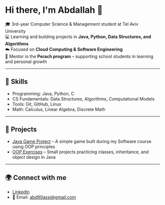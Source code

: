 # Hi there, I'm Abdallah 👋  

🎓 3rd-year Computer Science & Management student at Tel Aviv University  
💻 Learning and building projects in **Java, Python, Data Structures, and Algorithms**  
☁️ Focused on **Cloud Computing & Software Engineering**  
🤝 Mentor in the **Perach program** – supporting school students in learning and personal growth  

---

## 🚀 Skills  
- Programming: Java, Python, C  
- CS Fundamentals: Data Structures, Algorithms, Computational Models  
- Tools: Git, GitHub, Linux  
- Math: Calculus, Linear Algebra, Discrete Math  

---

## 📂 Projects  
- [Java Game Project](#) – A simple game built during my Software course using OOP principles  
- [OOP Exercises](#) – Small projects practicing classes, inheritance, and object design in Java  

---

## 🌍 Connect with me  
- [LinkedIn](https://linkedin.com/in/abdallahassi)  
- 📧 Email: abd90assi@gmail.com  

